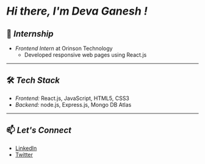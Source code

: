 # *Hi there, I'm Deva Ganesh !*  

## 💼 *Internship*  
- *Frontend Intern* at Orinson Technology  
  - Developed responsive web pages using React.js  
---
## 🛠 *Tech Stack*  
- *Frontend:* React.js, JavaScript, HTML5, CSS3
- *Backend:* node.js, Express.js, Mongo DB Atlas  
---

## 📫 *Let's Connect*  
- [LinkedIn](https://www.linkedin.com/in/deva-ganesh-vatturi-152a36296?utm_source=share&utm_campaign=share_via&utm_content=profile&utm_medium=android_app)  
- [Twitter](https://x.com/devaganesh1909/)  
